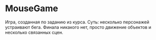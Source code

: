 # MouseGame
Игра, созданная по заданию из курса. Суть: несколько персонажей устраивают бега. Финала никакого нет, просто движение объектов и несколько связанных сцен.
